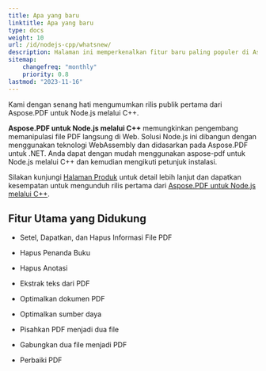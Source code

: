 ```yaml
---
title: Apa yang baru
linktitle: Apa yang baru
type: docs
weight: 10
url: /id/nodejs-cpp/whatsnew/
description: Halaman ini memperkenalkan fitur baru paling populer di Aspose.PDF untuk Node.js melalui C++ yang telah diperkenalkan dalam rilis terbaru.
sitemap:
    changefreq: "monthly"
    priority: 0.8
lastmod: "2023-11-16"
---
```


Kami dengan senang hati mengumumkan rilis publik pertama dari Aspose.PDF untuk Node.js melalui C++.

**Aspose.PDF untuk Node.js melalui C++** memungkinkan pengembang memanipulasi file PDF langsung di Web. Solusi Node.js ini dibangun dengan menggunakan teknologi WebAssembly dan didasarkan pada Aspose.PDF untuk .NET. Anda dapat dengan mudah menggunakan aspose-pdf untuk Node.js melalui C++ dan kemudian mengikuti petunjuk instalasi.

Silakan kunjungi [Halaman Produk](https://products.aspose.com/pdf/nodejs-cpp/) untuk detail lebih lanjut dan dapatkan kesempatan untuk mengunduh rilis pertama dari [Aspose.PDF untuk Node.js melalui C++]().

## **Fitur Utama yang Didukung**

- Setel, Dapatkan, dan Hapus Informasi File PDF
- Hapus Penanda Buku
- Hapus Anotasi

- Ekstrak teks dari PDF
- Optimalkan dokumen PDF 
- Optimalkan sumber daya 
- Pisahkan PDF menjadi dua file 
- Gabungkan dua file menjadi PDF 
- Perbaiki PDF